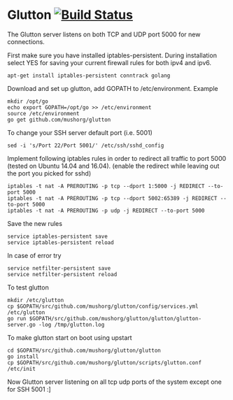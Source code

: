 # Glutton [![Build Status](https://travis-ci.org/mushorg/tanner.svg?branch=master)](https://travis-ci.org/mushorg/tanner)

The Glutton server listens on both TCP and UDP port 5000 for new connections.

First make sure you have installed iptables-persistent. During installation select YES for saving your current firewall rules for both ipv4 and ipv6.
```
apt-get install iptables-persistent conntrack golang
```
Download and set up glutton, add GOPATH to /etc/environment. Example
```
mkdir /opt/go
echo export GOPATH=/opt/go >> /etc/environment
source /etc/environment
go get github.com/mushorg/glutton
```
To change your SSH server default port (i.e. 5001)
```
sed -i 's/Port 22/Port 5001/' /etc/ssh/sshd_config
```
Implement following iptables rules in order to redirect all traffic to port 5000 (tested on Ubuntu 14.04 and 16.04). (enable the redirect while leaving out the port you picked for sshd)
```
iptables -t nat -A PREROUTING -p tcp --dport 1:5000 -j REDIRECT --to-port 5000
iptables -t nat -A PREROUTING -p tcp --dport 5002:65389 -j REDIRECT --to-port 5000  
iptables -t nat -A PREROUTING -p udp -j REDIRECT --to-port 5000  
```
Save the new rules
```
service iptables-persistent save  
service iptables-persistent reload  
```
In case of error try
```
service netfilter-persistent save  
service netfilter-persistent reload
```
To test glutton
```
mkdir /etc/glutton
cp $GOPATH/src/github.com/mushorg/glutton/config/services.yml /etc/glutton
go run $GOPATH/src/github.com/mushorg/glutton/glutton/glutton-server.go -log /tmp/glutton.log
```
To make glutton start on boot using upstart
```
cd $GOPATH/src/github.com/mushorg/glutton/glutton
go install
cp $GOPATH/src/github.com/mushorg/glutton/scripts/glutton.conf /etc/init
```
Now Glutton server listening on all tcp udp ports of the system except one for SSH 5001 :]